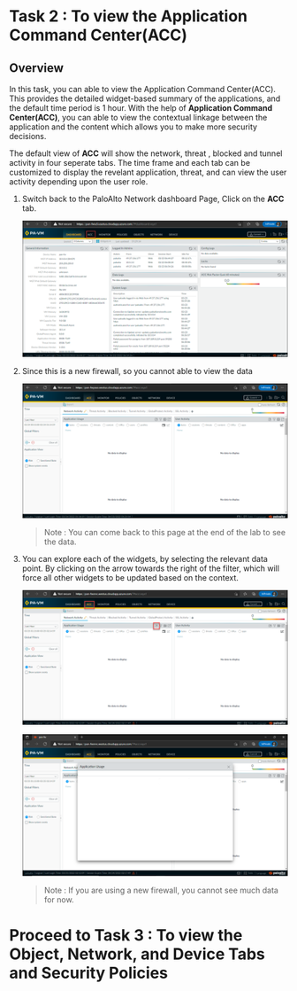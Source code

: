 # Task 2 : To view the Application Command Center(ACC)

## Overview

In this task, you can able to view the Application Command Center(ACC). This provides the detailed widget-based summary of the applications, and the default time period is 1 hour. With the help of **Application Command Center(ACC)**, you can able to view the contextual linkage between the application and the content which allows you to make more security decisions. 

The default view of **ACC** will show the network, threat , blocked and tunnel activity in four seperate tabs. The time frame and each tab can be customized to display the revelant application, threat, and can view the user activity depending upon the user role.

1. Switch back to the PaloAlto Network dashboard Page, Click on the **ACC** tab.
 
    ![](../images/image06.png)

1. Since this is a new firewall, so you cannot able to view the data

    ![](../images/image07.png)
    
    >Note : You can come back to this page at the end of the lab to see the data.  

1. You can explore each of the widgets, by selecting the relevant data point. By clicking on the arrow towards the right of the filter, which will force all other widgets to be updated based on the context.

    ![](../images/image020.png)
    
    ![](../images/image021.png)

    >Note : If you are using a new firewall, you cannot see much data for now.


# Proceed to Task 3 : To view the Object, Network, and Device Tabs and Security Policies
